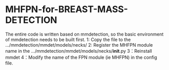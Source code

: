 # MHFPN-for-BREAST-MASS-DETECTION
The entire code is written based on mmdetection, so the basic environment of mmdetection needs to be built first.
1: Copy the file to the .../mmdetection/mmdet/models/necks/
2: Register the MHFPN module name in the .../mmdetection/mmdet/models/necks/__init__.py
3：Reinstall mmdet
4：Modify the name of the FPN module (ie MHFPN) in the config file.

